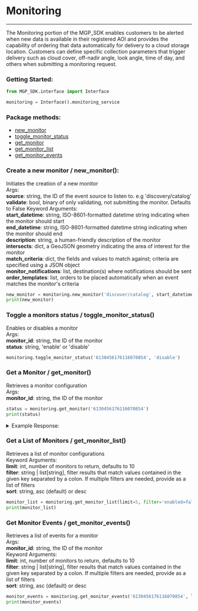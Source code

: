 # Monitoring
<hr>

The Monitoring portion of the MGP_SDK enables customers to be alerted when new data is available in their registered AOI and provides the 
capability of ordering that data automatically for delivery to a cloud storage location. Customers can define specific 
collection parameters that trigger delivery such as cloud cover, off-nadir angle, look angle, time of day, and others 
when submitting a monitoring request.

### Getting Started: 
```python
from MGP_SDK.interface import Interface

monitoring = Interface().monitoring_service
```

### Package methods:

- [new_monitor](#create-a-new-monitor--new_monitor)
- [toggle_monitor_status](#toggle-a-monitors-status--toggle_monitor_status)
- [get_monitor](#get-a-monitor--get_monitor)
- [get_monitor_list](#get-a-list-of-monitors--get_monitor_list)
- [get_monitor_events](#get-monitor-events--get_monitor_events)

### Create a new monitor / new_monitor():
Initiates the creation of a new monitor<br>
Args:<br>
**source**: string, the ID of the event source to listen to. e.g 'discovery/catalog'<br>
**validate**: bool, binary of only validating, not submitting the monitor. Defaults to False
Keyword Arguments:<br>
**start_datetime**: string, ISO-8601-formatted datetime string indicating when the monitor should start<br>
**end_datetime**: string, ISO-8601-formatted datetime string indicating when the monitor should end<br>
**description**: string, a human-friendly description of the monitor<br>
**intersects**: dict, a GeoJSON geometry indicating the area of interest for the monitor<br>
**match_criteria**: dict, the fields and values to match against; criteria are specified using a JSON object<br>
**monitor_notifications**: list, destination(s) where notifications should be sent<br>
**order_templates**: list,  orders to be placed automatically when an event matches the monitor's criteria<br>
```python
new_monitor = monitoring.new_monitor('discover/catalog', start_datetime='2023-05-08T12:00:00.000000+00:00', end_datetime='2023-05-10T12:0:00.000000+00:00', description='test_monitor')
print(new_monitor)
```

### Toggle a monitors status / toggle_monitor_status()
Enables or disables a monitor<br>
Args:<br>
**monitor_id**: string, the ID of the monitor<br>
**status**: string, 'enable' or 'disable'<br>
```python
monitoring.toggle_monitor_status('6130456176116070854', 'disable')
```

### Get a Monitor / get_monitor()
Retrieves a monitor configuration<br>
Args:<br>
**monitor_id**: string, the ID of the monitor<br>
```python
status = monitoring.get_monitor('6130456176116070854')
print(status)
```
<details>
<summary>Example Response:</summary>

```javascript
{
    "data": {
        "id": "1234123412341234",
        "date_created": "2023-02-16T18:22:25Z",
        "date_modified": "2023-02-16T18:22:25Z",
        "creator_id": "id",
        "creator_group_id": "NO_GROUP",
        "source": "discovery/catalog",
        "description": "monitor for new imagery in albuquerque",
        "start_datetime": "2023-06-18T00:00:00Z",
        "end_datetime": "2023-09-18T00:00:00Z",
        "aoi_geojson": {
            "type": "Polygon",
            "coordinates": [
                [-106.8, 35.1],
				[-106.4, 35.1],
				[-106.4, 35.4],
				[-106.8, 35.4],
				[-106.8, 35.1]
            ]
          ]                
        },
        "match_criteria": {
            "platform": {
                "in": [
                    "worldview-03",
                    "worldview-02"
                ]
            },
            "eo:cloud_cover": {
                "lt": 75
            }
        },
        "erode_area": false,
        "order_templates": [
            {pipeline": "imagery/analysis-ready",
                "template": {
                "settings": {
				"acquisitions": [{
					"id": "$.id"
                    }],
                "intersects": "$._aoi_geojson",
				"ard_settings": {
					"bundle_adjust": true,
					"healthy_vegetation_mask": false,
					"water_mask": false
				}
			},
                    "output_config": {
                        "amazon_s3": {
                            "bucket": "your-bucket",
                            "prefix": "your-prefix"
                        }
                    }
                }
            }
        ],
        "monitor_notifications": [
            {
                "type": "email",
                "target": "myemail.email.com"
            }
        ],
        "state": {},
        "enabled": false,
        "monitor_links": {
            "self": "https://api.maxar.com/v1/monitoring/v1monitors/612258447717453999",
            "events": "https://api.maxar.com/monitoring/monitors/6122584477174534999/events"
        }
    },
    "links": {
        "request": "https://api.maxar.com/monitoring/v1/monitors"
    },
    "request_timestamp": "2023-02-16T18:22:25Z",
    "response_timestamp": "2023-02-16T18:22:26Z",
    "request_duration": 1
}
```
</details>

### Get a List of Monitors / get_monitor_list()
Retrieves a list of monitor configurations<br>
Keyword Arguments:<br>
**limit**: int, number of monitors to return, defaults to 10<br>
**filter**: string | list[string], filter results that match values contained in the given key separated by a colon. If
multiple filters are needed, provide as a list of filters<br>
**sort**: string, asc (default) or desc
```python
monitor_list = monitoring.get_monitor_list(limit=5, filter='enabled=false', sort='desc')
print(monitor_list)
```

### Get Monitor Events / get_monitor_events()
Retrieves a list of events for a monitor<br>
Args:<br>
**monitor_id**: string, the ID of the monitor<br>
Keyword Arguments:<br>
**limit**: int, number of monitors to return, defaults to 10<br>
**filter**: string | list[string], filter results that match values contained in the given key separated by a colon. If
multiple filters are needed, provide as a list of filters<br>
**sort**: string, asc (default) or desc
```python
monitor_events = monitoring.get_monitor_events('6130456176116070854', limit=7)
print(monitor_events)
```

